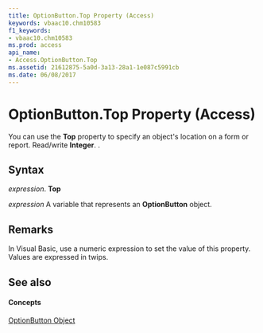 ```yaml
---
title: OptionButton.Top Property (Access)
keywords: vbaac10.chm10583
f1_keywords:
- vbaac10.chm10583
ms.prod: access
api_name:
- Access.OptionButton.Top
ms.assetid: 21612875-5a0d-3a13-28a1-1e087c5991cb
ms.date: 06/08/2017
---
```



# OptionButton.Top Property (Access)

You can use the  **Top** property to specify an object's location on a form or report. Read/write **Integer**. .


## Syntax

 _expression_. **Top**

 _expression_ A variable that represents an **OptionButton** object.


## Remarks

In Visual Basic, use a numeric expression to set the value of this property. Values are expressed in twips.


## See also


#### Concepts


[OptionButton Object](optionbutton-object-access.md)

